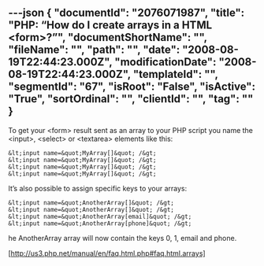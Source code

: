 ---json
{
  "documentId": "2076071987",
  "title": "PHP: “How do I create arrays in a HTML &lt;form&gt;?”",
  "documentShortName": "",
  "fileName": "",
  "path": "",
  "date": "2008-08-19T22:44:23.000Z",
  "modificationDate": "2008-08-19T22:44:23.000Z",
  "templateId": "",
  "segmentId": "67",
  "isRoot": "False",
  "isActive": "True",
  "sortOrdinal": "",
  "clientId": "",
  "tag": ""
}
---

To get your &lt;form&gt; result sent as an array to your PHP script you name the &lt;input&gt;, &lt;select&gt; or &lt;textarea&gt;  elements like this:

    &lt;input name=&quot;MyArray[]&quot; /&gt;
    &lt;input name=&quot;MyArray[]&quot; /&gt;
    &lt;input name=&quot;MyArray[]&quot; /&gt;
    &lt;input name=&quot;MyArray[]&quot; /&gt;

It’s also possible to assign specific keys to your arrays: 

    &lt;input name=&quot;AnotherArray[]&quot; /&gt;
    &lt;input name=&quot;AnotherArray[]&quot; /&gt;
    &lt;input name=&quot;AnotherArray[email]&quot; /&gt;
    &lt;input name=&quot;AnotherArray[phone]&quot; /&gt;

he AnotherArray array will now contain the keys 0, 1, email and phone.

[http://us3.php.net/manual/en/faq.html.php#faq.html.arrays]
